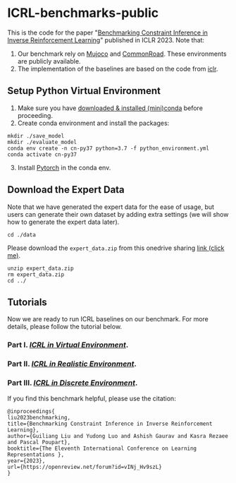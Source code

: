 # ICRL-benchmarks-public
This is the code for the paper "[Benchmarking Constraint Inference in Inverse Reinforcement Learning](https://openreview.net/forum?id=vINj_Hv9szL)" published in ICLR 2023. Note that:
1. Our benchmark rely on [Mujoco](https://mujoco.org/) and [CommonRoad](https://commonroad.in.tum.de/commonroad-rl). These environments are publicly available. 
2. The implementation of the baselines are based on the code from [iclr](https://github.com/shehryar-malik/icrl).



## Setup Python Virtual Environment
1. Make sure you have [downloaded & installed (mini)conda](https://docs.conda.io/projects/conda/en/latest/user-guide/install/linux.html) before proceeding.
2. Create conda environment and install the packages:
```
mkdir ./save_model
mkdir ./evaluate_model
conda env create -n cn-py37 python=3.7 -f python_environment.yml
conda activate cn-py37
```
3. Install [Pytorch](https://pytorch.org/) in the conda env.

## Download the Expert Data
Note that we have generated the expert data for the ease of usage, but users can generate their own dataset by adding extra settings (we will show how to generate the expert data later).

[//]: # (#### Step 1:)
```
cd ./data
```
[//]: # (### Step 2:)
Please download the `expert_data.zip` from this onedrive sharing [link (click me)](https://cuhko365-my.sharepoint.com/:u:/g/personal/liuguiliang_cuhk_edu_cn/Eb6F2_AYYO9LrIq7E54QtkwBpNZJd_FEIBWzY7B4_CrWMQ).

[//]: # (### Step 3:)
```
unzip expert_data.zip
rm expert_data.zip
cd ../
```

## Tutorials
Now we are ready to run ICRL baselines on our benchmark. For more details, please follow the tutorial below.
### Part I. [***ICRL in Virtual Environment***](./virtual_env_tutorial.md).
### Part II. [***ICRL in Realistic Environment***](./realisitic_env_tutorial.md).
### Part III. [***ICRL in Discrete Environment***](./discrete_env_tutorial.md).

If you find this benchmark helpful, please use the citation:
```
@inproceedings{
liu2023benchmarking,
title={Benchmarking Constraint Inference in Inverse Reinforcement Learning},
author={Guiliang Liu and Yudong Luo and Ashish Gaurav and Kasra Rezaee and Pascal Poupart},
booktitle={The Eleventh International Conference on Learning Representations },
year={2023},
url={https://openreview.net/forum?id=vINj_Hv9szL}
}
```
